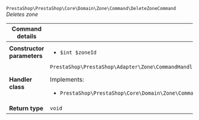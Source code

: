 `PrestaShop\PrestaShop\Core\Domain\Zone\Command\DeleteZoneCommand`
_Deletes zone_

| Command details            |    |
| -------------------------- | -- |
| **Constructor parameters** | <ul> <li>`$int $zoneId`</li> </ul> |
| **Handler class**          | `PrestaShop\PrestaShop\Adapter\Zone\CommandHandler\DeleteZoneHandler`  <p> Implements: </p> <ul>  <li>`PrestaShop\PrestaShop\Core\Domain\Zone\CommandHandler\DeleteZoneHandlerInterface`</li>  |
| **Return type** |  `void`  |
